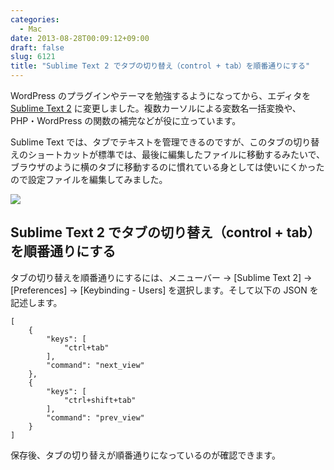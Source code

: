 ```yaml
---
categories:
  - Mac
date: 2013-08-28T00:09:12+09:00
draft: false
slug: 6121
title: "Sublime Text 2 でタブの切り替え（control + tab）を順番通りにする"
---
```


WordPress のプラグインやテーマを勉強するようになってから、エディタを [Sublime Text 2](http://www.sublimetext.com/2) に変更しました。複数カーソルによる変数名一括変換や、PHP・WordPress の関数の補完などが役に立っています。

Sublime Text では、タブでテキストを管理できるのですが、このタブの切り替えのショートカットが標準では、最後に編集したファイルに移動するみたいで、ブラウザのように横のタブに移動するのに慣れている身としては使いにくかったので設定ファイルを編集してみました。

![](/images/2013/08/Default-OSX.sublime-keymap.png)

## Sublime Text 2 でタブの切り替え（control + tab）を順番通りにする

タブの切り替えを順番通りにするには、メニューバー → [Sublime Text 2] → [Preferences] → [Keybinding - Users] を選択します。そして以下の JSON を記述します。

```
[
    {
        "keys": [
            "ctrl+tab"
        ],
        "command": "next_view"
    },
    {
        "keys": [
            "ctrl+shift+tab"
        ],
        "command": "prev_view"
    }
]
```

保存後、タブの切り替えが順番通りになっているのが確認できます。
